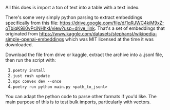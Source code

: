 All this does is import a ton of text into a table with a text index.

There's some very simply python parsing to extract embeddings specifically from
this file:
https://drive.google.com/file/d/1qRJWC4kiM9xZ-oTbiqK9ii0vPciNHhkI/view?usp=drive_link.
That's a set of embeddings that originated from
https://www.kaggle.com/datasets/stephanst/wikipedia-simple-openai-embeddings
which was MIT licensed at the time it was downloaded.

Download the file from drive or kaggle, extract the archive into a .jsonl file,
then run the script with:

1. `poetry install`
2. `just rush update`
3. `npx convex dev --once`
4. `poetry run python main.py <path_to_jsonl>`

You can adapt the python code to parse other formats if you'd like. The main
purpose of this is to test bulk imports, particularly with vectors.
